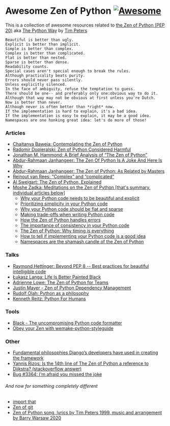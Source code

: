 # Awesome Zen of Python [![Awesome](https://cdn.rawgit.com/sindresorhus/awesome/d7305f38d29fed78fa85652e3a63e154dd8e8829/media/badge.svg)](https://github.com/sindresorhus/awesome)

This is a collection of awesome resources related to 
[the Zen of Python (PEP 20)](https://www.python.org/dev/peps/pep-0020/) 
aka [The Python Way](https://mail.python.org/pipermail/python-list/1999-June/001951.html) 
by [Tim Peters](https://en.wikipedia.org/wiki/Tim_Peters_(software_engineer)) 

    Beautiful is better than ugly.
    Explicit is better than implicit.
    Simple is better than complex.
    Complex is better than complicated.
    Flat is better than nested.
    Sparse is better than dense.
    Readability counts.
    Special cases aren't special enough to break the rules.
    Although practicality beats purity.
    Errors should never pass silently.
    Unless explicitly silenced.
    In the face of ambiguity, refuse the temptation to guess.
    There should be one-- and preferably only one:obvious way to do it.
    Although that way may not be obvious at first unless you're Dutch.
    Now is better than never.
    Although never is often better than *right* now.
    If the implementation is hard to explain, it's a bad idea.
    If the implementation is easy to explain, it may be a good idea.
    Namespaces are one honking great idea: let's do more of those!
    
### Articles
* [Chaitanya Baweja: Contemplating the Zen of Python](https://medium.com/better-programming/contemplating-the-zen-of-python-186722b833e5)
* [Radomir Dopieralski: Zen of Python Considered Harmful](http://sheep.art.pl/Zen%20of%20Python%20Considered%20Harmful)
* [Jonathan M. Hammond: A Brief Analysis of “The Zen of Python”](https://medium.com/@Pythonidaer/a-brief-analysis-of-the-zen-of-python-2bfd3b76edbf)
* [Abdur-Rahmaan Janhangeer: The Zen Of Python Is A Joke And Here Is Why](https://dev.to/abdurrahmaanj/the-zen-of-python-is-a-joke-and-here-is-why-you-should-not-take-it-too-seriously-508d)
* [Abdur-Rahmaan Janhangeer: The Zen of Python: As Related by Masters](https://dev.to/abdurrahmaanj/the-zen-of-python-as-related-by-masters-1p9i)
* [Reinout van Rees: “Complex” and “complicated”](https://reinout.vanrees.org/weblog/2015/12/21/complex-complicated.html)
* [Al Sweigart: The Zen of Python, Explained](https://inventwithpython.com/blog/2018/08/17/the-zen-of-python-explained/)
* [Moshe Zadka: Meditations on the Zen of Python [that's summary, individual articles below]](https://orbifold.xyz/zen-of-python.html)
  * [Why your Python code needs to be beautiful and explicit](https://opensource.com/article/19/12/zen-python-beauty-clarity)
  * [Prioritizing simplicity in your Python code](https://opensource.com/article/19/12/zen-python-simplicity-complexity)
  * [Why your Python code should be flat and sparse](https://opensource.com/article/19/12/zen-python-flat-sparse)
  * [Making trade-offs when writing Python code](https://opensource.com/article/19/12/zen-python-trade-offs)
  * [How the Zen of Python handles errors](https://opensource.com/article/19/12/zen-python-errors)
  * [The importance of consistency in your Python code](https://opensource.com/article/19/12/zen-python-consistency)
  * [The Zen of Python: Why timing is everything](https://opensource.com/article/19/12/zen-python-timeliness)
  * [How to tell if implementing your Python code is a good idea](https://opensource.com/article/19/12/zen-python-implementation)
  * [Namespaces are the shamash candle of the Zen of Python](https://opensource.com/article/19/12/zen-python-namespaces)

### Talks
* [Raymond Hettinger: Beyond PEP 8 -- Best practices for beautiful intelligible code](https://www.youtube.com/watch?v=wf-BqAjZb8M)
* [Łukasz Langa: Life Is Better Painted Black](https://www.youtube.com/watch?v=esZLCuWs_2Y)
* [Adrienne Lowe: The Zen of Python for Teams](https://www.youtube.com/watch?v=WZ8FEB4J8-c)
* [Justin Mayer - Zen of Python Dependency Management](https://www.youtube.com/watch?v=asL0dbN6pAY)
* [Rudolf Olah: Python as a philosophy](https://www.youtube.com/watch?v=zkjYOKLvZko)
* [Kenneth Reitz: Python For Humans](https://www.youtube.com/watch?v=Y97D8j6CAog)

### Tools
* [Black - The uncompromising Python code formatter](https://github.com/psf/black)
* [Obey your Zen with wemake-python-styleguide](https://github.com/wemake-services/wemake-python-styleguide)

### Other
* [Fundamental philosophies Django’s developers have used in creating the framework](https://docs.djangoproject.com/en/dev/misc/design-philosophies/)
* [Yannis Rizos: Is the 14th line of The Zen of Python a reference to Dijkstra? (stackoverflow answer)](https://softwareengineering.stackexchange.com/a/148794)
* [Bug #3364: I'm afraid you missed the joke](https://bugs.python.org/issue3364)

###### And now for something completely different
* [import that](https://github.com/pydanny/that)
* [Zen of git](https://tdhopper.com/blog/zen-of-git/)
* [Zen of Python song, lyrics by Tim Peters 1999, music and arrangement by Barry Warsaw 2020](https://www.youtube.com/watch?v=i6G6dmVJy74)
